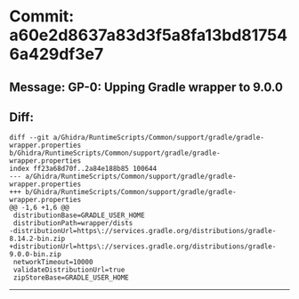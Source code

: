 # Commit: a60e2d8637a83d3f5a8fa13bd817546a429df3e7
## Message: GP-0: Upping Gradle wrapper to 9.0.0
## Diff:
```
diff --git a/Ghidra/RuntimeScripts/Common/support/gradle/gradle-wrapper.properties b/Ghidra/RuntimeScripts/Common/support/gradle/gradle-wrapper.properties
index ff23a68d70f..2a84e188b85 100644
--- a/Ghidra/RuntimeScripts/Common/support/gradle/gradle-wrapper.properties
+++ b/Ghidra/RuntimeScripts/Common/support/gradle/gradle-wrapper.properties
@@ -1,6 +1,6 @@
 distributionBase=GRADLE_USER_HOME
 distributionPath=wrapper/dists
-distributionUrl=https\://services.gradle.org/distributions/gradle-8.14.2-bin.zip
+distributionUrl=https\://services.gradle.org/distributions/gradle-9.0.0-bin.zip
 networkTimeout=10000
 validateDistributionUrl=true
 zipStoreBase=GRADLE_USER_HOME
```
-----------------------------------
